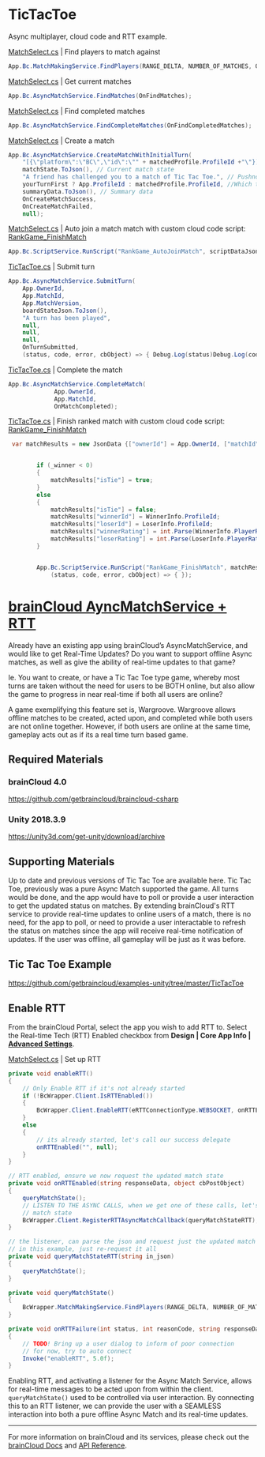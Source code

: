 # TicTacToe

Async multiplayer, cloud code and RTT example. 


[MatchSelect.cs](https://github.com/getbraincloud/examples-unity/blob/master/TicTacToe/Assets/Scripts/Menus/MatchSelect.cs)  | Find players to match against
```csharp
App.Bc.MatchMakingService.FindPlayers(RANGE_DELTA, NUMBER_OF_MATCHES, OnFindPlayers);
```

[MatchSelect.cs](https://github.com/getbraincloud/examples-unity/blob/master/TicTacToe/Assets/Scripts/Menus/MatchSelect.cs)  | Get current matches
```csharp
App.Bc.AsyncMatchService.FindMatches(OnFindMatches);
```

[MatchSelect.cs](https://github.com/getbraincloud/examples-unity/blob/master/TicTacToe/Assets/Scripts/Menus/MatchSelect.cs)  | Find completed matches
```csharp
App.Bc.AsyncMatchService.FindCompleteMatches(OnFindCompletedMatches);
```

[MatchSelect.cs](https://github.com/getbraincloud/examples-unity/blob/master/TicTacToe/Assets/Scripts/Menus/MatchSelect.cs)  | Create a match
```csharp
App.Bc.AsyncMatchService.CreateMatchWithInitialTurn(
    "[{\"platform\":\"BC\",\"id\":\"" + matchedProfile.ProfileId +"\"}]", // Opponents
    matchState.ToJson(), // Current match state
    "A friend has challenged you to a match of Tic Tac Toe.", // Pushnotification Message
    yourTurnFirst ? App.ProfileId : matchedProfile.ProfileId, //Which turn it is. We picked randomly
    summaryData.ToJson(), // Summary data
    OnCreateMatchSuccess,
    OnCreateMatchFailed,
    null);
```


[MatchSelect.cs](https://github.com/getbraincloud/examples-unity/blob/master/TicTacToe/Assets/Scripts/Menus/MatchSelect.cs) | Auto join a match match with custom cloud code script: [RankGame_FinishMatch](https://getbraincloud.com/apidocs/cloud-code-central/handy-cloud-code-scripts/rankgame_autojoinmatch/)
```csharp
App.Bc.ScriptService.RunScript("RankGame_AutoJoinMatch", scriptDataJson.ToJson(), OnCreateMatchSuccess, OnCreateMatchFailed);
```

[TicTacToe.cs](https://github.com/getbraincloud/examples-unity/blob/master/TicTacToe/Assets/Scripts/Menus/TicTacToe.cs)  | Submit turn
```csharp
App.Bc.AsyncMatchService.SubmitTurn(
    App.OwnerId,
    App.MatchId,
    App.MatchVersion,
    boardStateJson.ToJson(),
    "A turn has been played",
    null,
    null,
    null,
    OnTurnSubmitted, 
    (status, code, error, cbObject) => { Debug.Log(status)Debug.Log(code); Debug.Log(error.ToString()); });
```


[TicTacToe.cs](https://github.com/getbraincloud/examples-unity/blob/master/TicTacToe/Assets/Scripts/Menus/TicTacToe.cs) | Complete the match
```csharp
App.Bc.AsyncMatchService.CompleteMatch(
             App.OwnerId,
             App.MatchId,
             OnMatchCompleted);
```


[TicTacToe.cs](https://github.com/getbraincloud/examples-unity/blob/master/TicTacToe/Assets/Scripts/Menus/TicTacToe.cs)  | Finish ranked match with custom cloud code script: [RankGame_FinishMatch](https://getbraincloud.com/apidocs/cloud-code-central/handy-cloud-code-scripts/rankgame_finishmatch/)
```csharp
 var matchResults = new JsonData {["ownerId"] = App.OwnerId, ["matchId"] = App.MatchId};


        if (_winner < 0)
        {
            matchResults["isTie"] = true;
        }
        else
        {
            matchResults["isTie"] = false;
            matchResults["winnerId"] = WinnerInfo.ProfileId;
            matchResults["loserId"] = LoserInfo.ProfileId;
            matchResults["winnerRating"] = int.Parse(WinnerInfo.PlayerRating);
            matchResults["loserRating"] = int.Parse(LoserInfo.PlayerRating);
        }


        App.Bc.ScriptService.RunScript("RankGame_FinishMatch", matchResults.ToJson(), OnMatchCompleted,
            (status, code, error, cbObject) => { });
```




# [brainCloud AyncMatchService + RTT](https://getbraincloud.com/apidocs/tutorials/unity-tutorials/braincloud-ayncmatchservice-rtt/)
Already have an existing app using brainCloud’s AsyncMatchService, and would like to get Real-Time Updates? Do you want to support offline Async matches, as well as give the ability of real-time updates to that game? 

Ie. You want to create, or have a Tic Tac Toe type game, whereby most turns are taken without the need for users to be BOTH online, but also allow the game to progress in near real-time if both all users are online?

A game exemplifying this feature set is, Wargroove. Wargroove allows offline matches to be created, acted upon, and completed while both users are not online together. However, if both users are online at the same time, gameplay acts out as if its a real time turn based game.

## Required Materials

### brainCloud 4.0 
https://github.com/getbraincloud/braincloud-csharp

### Unity 2018.3.9
https://unity3d.com/get-unity/download/archive

## Supporting Materials

Up to date and previous versions of Tic Tac Toe are available here. Tic Tac Toe, previously was a pure Async Match supported the game. All turns would be done, and the app would have to poll or provide a user interaction to get the updated status on matches. By extending brainCloud's RTT service to provide real-time updates to online users of a match, there is no need, for the app to poll, or need to provide a user interactable to refresh the status on matches since the app will receive real-time notification of updates. If the user was offline, all gameplay will be just as it was before.


## Tic Tac Toe Example
https://github.com/getbraincloud/examples-unity/tree/master/TicTacToe

## Enable RTT
From the brainCloud Portal, select the app you wish to add RTT to. Select the Real-time Tech (RTT) Enabled checkbox from **Design | Core App Info | [Advanced Settings](https://sharedprod.braincloudservers.com/admin/dashboard#/development/core-settings-advanced-settings )**. 


[MatchSelect.cs](https://github.com/getbraincloud/examples-unity/blob/master/TicTacToe/Assets/Scripts/Menus/MatchSelect.cs) | Set up RTT
```csharp
private void enableRTT()
{
    // Only Enable RTT if it's not already started
    if (!BcWrapper.Client.IsRTTEnabled())
    {
        BcWrapper.Client.EnableRTT(eRTTConnectionType.WEBSOCKET, onRTTEnabled, onRTTFailure);
    }
    else
    {
        // its already started, let's call our success delegate 
        onRTTEnabled("", null);
    }
}
```

```csharp
// RTT enabled, ensure we now request the updated match state
private void onRTTEnabled(string responseData, object cbPostObject)
{
    queryMatchState();
    // LISTEN TO THE ASYNC CALLS, when we get one of these calls, let's just refresh 
    // match state
    BcWrapper.Client.RegisterRTTAsyncMatchCallback(queryMatchStateRTT);
}
```

```csharp
// the listener, can parse the json and request just the updated match 
// in this example, just re-request it all
private void queryMatchStateRTT(string in_json)
{
    queryMatchState();
}
```

```csharp
private void queryMatchState()
{
    BcWrapper.MatchMakingService.FindPlayers(RANGE_DELTA, NUMBER_OF_MATCHES, OnFindPlayers);
}
```

```csharp
private void onRTTFailure(int status, int reasonCode, string responseData, object cbPostObject)
{
    // TODO! Bring up a user dialog to inform of poor connection
    // for now, try to auto connect 
    Invoke("enableRTT", 5.0f);
}
```

Enabling RTT, and activating a listener for the Async Match Service, allows for real-time messages to be acted upon from within the client. `queryMatchState()` used to be controlled via user interaction. By connecting this to an RTT listener, we can provide the user with a SEAMLESS interaction into both a pure offline Async Match and its real-time updates. 

---

For more information on brainCloud and its services, please check out the [brainCloud Docs](https://getbraincloud.com/apidocs/) and [API Reference](https://getbraincloud.com/apidocs/apiref/?csharp#introduction).
